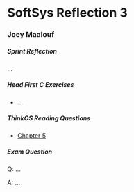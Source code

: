 # SoftSys Reflection 3

### Joey Maalouf

##### Sprint Reflection

...

##### Head First C Exercises

* ...

##### ThinkOS Reading Questions

* [Chapter 5](../reading_questions/thinkos.md#chapter-5)

##### Exam Question

Q: ...

A: ...
